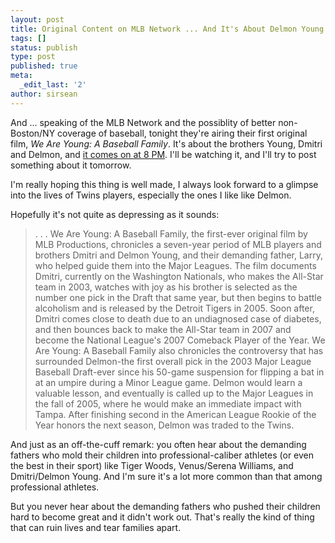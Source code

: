 ```yaml
---
layout: post
title: Original Content on MLB Network ... And It's About Delmon Young
tags: []
status: publish
type: post
published: true
meta:
  _edit_last: '2'
author: sirsean
---
```

And ... speaking of the MLB Network and the possiblity of better non-Boston/NY coverage of baseball, tonight they're airing their first original film, <em>We Are Young: A Baseball Family</em>. It's about the brothers Young, Dmitri and Delmon, and <a href="http://www.hardballtimes.com/main/shysterball/article/the-young-brothers/">it comes on at 8 PM</a>. I'll be watching it, and I'll try to post something about it tomorrow.

I'm really hoping this thing is well made, I always look forward to a glimpse into the lives of Twins players, especially the ones I like like Delmon.

Hopefully it's not quite as depressing as it sounds:
<blockquote>. . . We Are Young: A Baseball Family, the first-ever original film by MLB Productions, chronicles a seven-year period of MLB players and brothers Dmitri and Delmon Young, and their demanding father, Larry, who helped guide them into the Major Leagues. The film documents Dmitri, currently on the Washington Nationals, who makes the All-Star team in 2003, watches with joy as his brother is selected as the number one pick in the Draft that same year, but then begins to battle alcoholism and is released by the Detroit Tigers in 2005. Soon after, Dmitri comes close to death due to an undiagnosed case of diabetes, and then bounces back to make the All-Star team in 2007 and become the National League's 2007 Comeback Player of the Year. We Are Young: A Baseball Family also chronicles the controversy that has surrounded Delmon-the first overall pick in the 2003 Major League Baseball Draft-ever since his 50-game suspension for flipping a bat in at an umpire during a Minor League game. Delmon would learn a valuable lesson, and eventually is called up to the Major Leagues in the fall of 2005, where he would make an immediate impact with Tampa. After finishing second in the American League Rookie of the Year honors the next season, Delmon was traded to the Twins.</blockquote>
And just as an off-the-cuff remark: you often hear about the demanding fathers who mold their children into professional-caliber athletes (or even the best in their sport) like Tiger Woods, Venus/Serena Williams, and Dmitri/Delmon Young. And I'm sure it's a lot more common than that among professional athletes.

But you never hear about the demanding fathers who pushed their children hard to become great and it didn't work out. That's really the kind of thing that can ruin lives and tear families apart.
